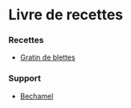 # Livre de recettes

### Recettes

* [Gratin de blettes](./recettes/gratin_de_blettes.md)

### Support

* [Bechamel](./support/bechamel.md)
